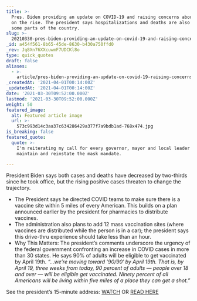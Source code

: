 ```yaml
---
title: >-
  Pres. Biden providing an update on COVID-19 and raising concerns about cases
  on the rise. The president says hospitalizations and deaths are also up in
  some parts of the country.
slug: >-
  20210330-pres-biden-providing-an-update-on-covid-19-and-raising-concerns-about-cases-on-the-rise-the
_id: a454f561-8b65-45de-8630-b430a750ffd0
_rev: Jq8Xn76XXcuwmF7UDCKl8o
type: quick_quotes
draft: false
aliases:
  - >-
    article/pres-biden-providing-an-update-on-covid-19-raising-concerns-about-cases-on-the-rise-the-president-says-hospitalizations-and-deaths-are-also-up-in-some-parts-of-the-country/
_createdAt: '2021-04-01T00:14:00Z'
_updatedAt: '2021-04-01T00:14:00Z'
date: '2021-03-30T09:52:00.000Z'
lastmod: '2021-03-30T09:52:00.000Z'
weight: 50
featured_image:
  alt: Featured article image
  url: >-
    573c993d14c3aa37c634286429a377f7a9bdb1ad-768x474.jpg
is_breaking: false
featured_quote:
  quote: >-
    I'm reiterating my call for every governor, mayor and local leader to
    maintain and reinstate the mask mandate.

---
```

President Biden says both cases and deaths have decreased by two-thirds since he took office, but the rising positive cases threaten to change the trajectory.

* The President says he directed COVID teams to make sure there is a vaccine site within 5 miles of every American. This builds on a plan announced earlier by the president for pharmacies to distribute vaccines.
* The administration also plans to add 12 mass vaccination sites (where vaccines are distributed while the person is in a car); the president says this drive-thru experience should take less than an hour.
* Why This Matters: The president’s comments underscore the urgency of the federal government confronting an increase in COVID cases in more than 30 states. He says 90% of adults will be eligible to get vaccinated by April 19th. _“…we’re moving toward ’90/90′ by April 19th. That is, by April 19, three weeks from today, 90 percent of adults — people over 18 and over — will be eligible get vaccinated. Ninety percent of all Americans will be living within five miles of a place they can get a shot.”_

See the president’s 15-minute address: [WATCH](https://twitter.com/POTUS/status/1376602772116807680?s=20) OR [READ HERE](https://www.whitehouse.gov/briefing-room/speeches-remarks/2021/03/29/remarks-by-president-biden-on-the-covid-19-response-and-the-state-of-vaccinations/)